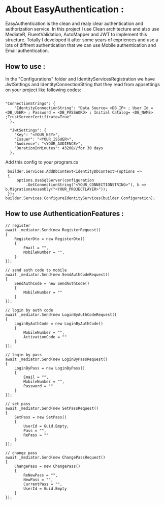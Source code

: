 # About EasyAuthentication : 

EasyAuthentication is the clean and realy clear authentication and authorization service.
In this project I use Clean architecture and also use MediateR, FluentValidation, AutoMapper and JWT to implement this structure.
Totally I developed it after some years of expriences and use a lots of diffrent authentication that we can use Mobile authentication and Email authentication.

## How to use : 

In the "Configurations" folder and IdentityServicesRegistration we have JwtSettings and IdentityConnectionString that they read from appsettings on your project like following codes:

```

"ConnectionStrings": {
    "IdentityConnectionString": "Data Source= <DB_IP> ; User Id = <DB_USER> ; Password = <DB_PASSWORD> ; Initial Catalog= <DB_NAME> ;TrustServerCertificate=True"
  },

  "JwtSettings": {
    "Key": "<YOUR_KEY>",
    "Issuer": "<YOUR_ISSUER>",
    "Audience": "<YOUR_AUDIENCE>",
    "DurationInMinutes": 43200//for 30 days
  },

```

Add this config to your program.cs

```
 builder.Services.AddDbContext<IdentityDbContext>(options =>
 {
     options.UseSqlServer(configuration
         .GetConnectionString("<YOUR_CONNECTIONSTRING>"), b => b.MigrationsAssembly("<YOUR_PROJECTLAYER>")); 
 });
builder.Services.ConfigureIdentityServices(builder.Configuration);
```

## How to use AuthenticationFeatures :
``` 
// register 
await _mediator.Send(new RegisterRequest()
{
    RegisterDto = new RegisterDto()
    {
        Email = "",
        MobileNumber = "",
    }
});

// send auth code to mobile 
await _mediator.Send(new SendAuthCodeRequest()
{
    SendAuthCode = new SendAuthCode()
    {
        MobileNumber = ""
    }
});

// login by auth code
await _mediator.Send(new LoginByAuthCodeRequest()
{
    LoginByAuthCode = new LoginByAuthCode()
    {
        MobileNumber = "",
        ActivationCode = ""
    }
});

// login by pass
await _mediator.Send(new LoginByPassRequest()
{
    LoginByPass = new LoginByPass()
    {
        Email = "",
        MobileNumber = "",
        Password = ""
    }
});

// set pass 
await _mediator.Send(new SetPassRequest()
{
    SetPass = new SetPass()
    {
        UserId = Guid.Empty,
        Pass = "",
        RePass = ""
    }
});

// change pass 
await _mediator.Send(new ChangePassRequest()
{
    ChangePass = new ChangePass()
    {
        ReNewPass = "",
        NewPass = "",
        CurrentPass = "",
        UserId = Guid.Empty
    }
});
```


